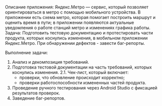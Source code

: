 Описание приложения: Яндекс.Метро — сервис, который позволяет ориентироваться в метро с помощью мобильного устройства. В приложении есть схема метро, которая помогает построить маршрут и оценить время в пути; в приложении появляются актуальные уведомления о работе станций метро и изменениях графика работы.
Задача: Подготовить тестовую документацию и протестировать части продукта, которых коснулись изменения, в мобильном приложении Яндекс.Метро.
При обнаружении дефектов - завести баг-репорты.

Выполнение задачи:

1. Анализ и декомпозиция требований.
2. Подготовка тестовой документации на часть требований, которых коснулись изменения.
   2.1. Чек-лист, который включает:
   - проверки, что обновление происходит корректно;
   - проверки работоспособности измененных частей продукта.
3. Проведение ручного тестирования через Android Studio с фиксацией результатов проверок.
4. Заведение баг-репортов.
